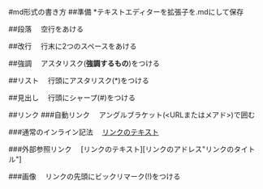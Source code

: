 #md形式の書き方
##準備
*テキストエディターを拡張子を.mdにして保存

##段落
　空行をあける

##改行
　行末に2つのスペースをあける

##強調
　アスタリスク(**強調するもの**)をつける

##リスト
　行頭にアスタリスク(*)をつける

##見出し
　行頭にシャープ(#)をつける

##リンク
###自動リンク
　アングルブラケット(<URLまたはメアド>)で囲む

###通常のインライン記法
　[リンクのテキスト](リンクのアドレス"リンクのタイトル")

###外部参照リンク
　[リンクのテキスト][リンクのアドレス"リンクのタイトル"]

###画像
　リンクの先頭にビックリマーク(!)をつける

